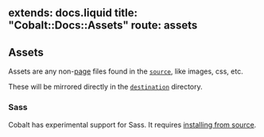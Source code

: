 extends: docs.liquid
title: "Cobalt::Docs::Assets"
route: assets
---

## Assets

Assets are any non-[page](/docs/pages.html) files found in the
[`source`](/docs/config.html), like images, css, etc.

These will be mirrored directly in the [`destination`](/docs/config.html) directory.

### Sass

Cobalt has experimental support for Sass.  It requires [installing from
source](/docs/install.html).

